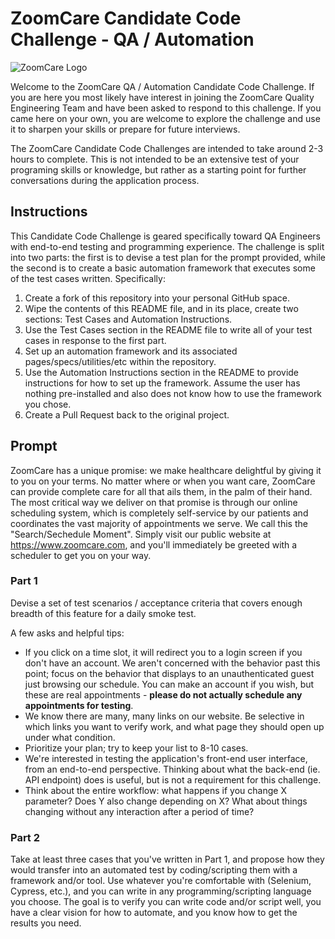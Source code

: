 # ZoomCare Candidate Code Challenge - QA / Automation

![ZoomCare Logo](https://avatars0.githubusercontent.com/u/48925141?s=150)

Welcome to the ZoomCare QA / Automation Candidate Code Challenge. If you are here you most likely have interest in joining the ZoomCare Quality Engineering Team and have been asked to respond to this challenge. If you came here on your own, you are welcome to explore the challenge and use it to sharpen your skills or prepare for future interviews.

The ZoomCare Candidate Code Challenges are intended to take around 2-3 hours to complete. This is not intended to be an extensive test of your programing skills or knowledge, but rather as a starting point for further conversations during the application process.

## Instructions

This Candidate Code Challenge is geared specifically toward QA Engineers with end-to-end testing and programming experience. The challenge is split into two parts: the first is to devise a test plan for the prompt provided, while the second is to create a basic automation framework that executes some of the test cases written. Specifically:

1. Create a fork of this repository into your personal GitHub space.
2. Wipe the contents of this README file, and in its place, create two sections: Test Cases and Automation Instructions.
3. Use the Test Cases section in the README file to write all of your test cases in response to the first part.
4. Set up an automation framework and its associated pages/specs/utilities/etc within the repository.
5. Use the Automation Instructions section in the README to provide instructions for how to set up the framework. Assume the user has nothing pre-installed and also does not know how to use the framework you chose.
7. Create a Pull Request back to the original project.

## Prompt

ZoomCare has a unique promise: we make healthcare delightful by giving it to you on your terms. No matter where or when you want care, ZoomCare can provide complete care for all that ails them, in the palm of their hand. The most critical way we deliver on that promise is through our online scheduling system, which is completely self-service by our patients and coordinates the vast majority of appointments we serve. We call this the "Search/Sechedule Moment". Simply visit our public website at https://www.zoomcare.com, and you'll immediately be greeted with a scheduler to get you on your way.

### Part 1

Devise a set of test scenarios / acceptance criteria that covers enough breadth of this feature for a daily smoke test.

A few asks and helpful tips:
- If you click on a time slot, it will redirect you to a login screen if you don't have an account. We aren't concerned with the behavior past this point; focus on the behavior that displays to an unauthenticated guest just browsing our schedule. You can make an account if you wish, but these are real appointments - **please do not actually schedule any appointments for testing**.
- We know there are many, many links on our website. Be selective in which links you want to verify work, and what page they should open up under what condition.
- Prioritize your plan; try to keep your list to 8-10 cases.
- We're interested in testing the application's front-end user interface, from an end-to-end perspective. Thinking about what the back-end (ie. API endpoint) does is useful, but is not a requirement for this challenge.
- Think about the entire workflow: what happens if you change X parameter? Does Y also change depending on X? What about things changing without any interaction after a period of time?

### Part 2

Take at least three cases that you've written in Part 1, and propose how they would transfer into an automated test by coding/scripting them with a framework and/or tool. Use whatever you're comfortable with (Selenium, Cypress, etc.), and you can write in any programming/scripting language you choose. The goal is to verify you can write code and/or script well, you have a clear vision for how to automate, and you know how to get the results you need. 
